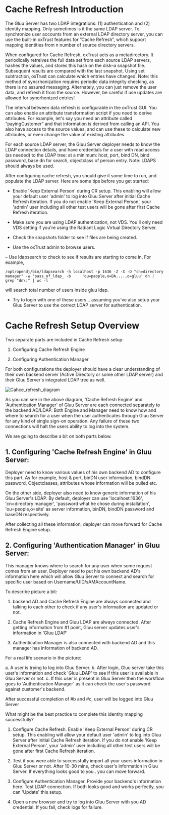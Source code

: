# Cache Refresh Introduction

The Gluu Server has two LDAP integrations: (1) authentication and (2) identity mapping. Only sometimes is it the same LDAP server. To synchronize user accounts from an external LDAP directory server, you can use the built-in oxTrust features for ”Cache Refresh”, which support mapping identities from n number of source directory servers.

When configured for Cache Refresh, oxTrust acts as a metadirectory. It periodically retreives the full data set from each source LDAP servers, hashes the values, and stores this hash on the disk–a snapshot file. Subsequent results are compared with the last snapshot. Using set subtraction, oxTrust can calculate which entries have changed. Note: this method of syncrhonization requires periodic data integrity checking, as there is no assured messaging. Alternately, you can just remove the user data, and refresh it from the source. However, be careful if use updates are allowed for syncrhonized entries!

The interval between data refresh is configurable in the oxTrust GUI. You can also enable an attribute transformation script if you need to derive attributes. For example, let's say you need an attribute called “payingCustomer” and that information is derived from calling an API. You also have access to the source values, and can use these to calculate new attributes, or even change the value of existing attributes.

For each source LDAP server, the Gluu Server deployer needs to know the LDAP connection details, and have credentials for a user with read access (as needed) to the LDAP tree: at a minimum: host, port, bind DN, bind password, base dn for search, objectclass of person entry. Note: LDAPS should always be used.

After configuring cache refresh, you should give it some time to run, and populate the LDAP server. Here are some tips before you get started:

- Enable 'Keep External Person' during CR setup. This enabling will allow your default user 'admin' to log into Gluu Server after initial Cache Refresh iteration. If you do not enable 'Keep External Person', your 'admin' user including all other test users will be gone after first Cache Refresh iteration.

- Make sure you are using LDAP authentication, not VDS. You'll only need VDS setting if you're using the Radiant Logic Virtual Directory Server.

- Check the snapshots folder to see if files are being created.

- Use the oxTrust admin to browse users.

– Use ldapsearch to check to see if results are starting to come in. For example, 

    /opt/opendj/bin/ldapsearch -h localhost -p 1636 -Z -X -D "cn=directory manager" -w 'pass_of_ldap_ -b     'ou=people,o=DA....,o=gluu' dn | grep "dn\:" | wc -l

will search total number of users inside gluu ldap. 

- Try to login with one of these users… assuming you've also setup your Gluu Server to use the correct LDAP server for authentication.

# Cache Refresh Setup Overview
Two separate parts are included in Cache Refresh setup:

1. Configuring Cache Refresh Engine

2. Configuring Authentication Manager

For both configurations the deployer should have a clear understanding of their own backend server (Active Directory or some other LDAP server) and their Gluu Server's integrated LDAP tree as well.

![Cahce_refresh_diagram](https://cloud.githubusercontent.com/assets/5271048/8237617/4df7d88e-15b6-11e5-98eb-5bb0376b9750.png)

As you can see in the above diagram, 'Cache Refresh Engine' and 'Authentication Manager' of Gluu Server are each connected separately to the backend AD/LDAP. Both Engine and Manager need to know how and where to search for a user when the user authenticates through Gluu Server for any kind of single sign-on operation. Any failure of these two connections will halt the users ability to log into the system.

We are going to describe a bit on both parts below.

## 1. Configuring 'Cache Refresh Engine' in Gluu Server:

Deployer need to know various values of his own backend AD to configure this part. As for example, host & port, binDN user information, bindDN password, Objectclasses, attributes whose information will be pulled etc.

On the other side, deployer also need to know generic information of his Gluu Server's LDAP. By default, deployer can use 'localhost:1636', 'cn=directory manager', 'password what he chose during installation', 'ou=people,o=site' as server information, binDN, bindDN password and baseDN respectively.

After collecting all these information, deployer can move forward for Cache Refresh Engine setup.

## 2. Configuring 'Authentication Manager' in Gluu Server:

This manager knows where to search for any user when some request comes from an user. Deployer need to put his own backend AD's information here which will allow Gluu Server to connect and search for specific user based on Username/UID/sAMAccountName.

To describe picture a bit:

1. backend AD and Cache Refresh Engine are always connected and talking to each other to check if any user's information are updated or not.

2. Cache Refresh Engine and Gluu LDAP are always connected. After getting information from #1 point, Gluu server updates user's information in 'Gluu LDAP'

3. Authentication Manager is also connected with backend AD and this manager has information of backend AD.

For a real life scenario in the picture:

a. A user is trying to log into Gluu Server. b. After login, Gluu server take this user's information and check 'Gluu LDAP' to see if this user is available in Gluu Server or not. c. If this user is present in Gluu Server then the workflow goes to 'Authentication Manager' as it can check the user's password against customer's backend.

After successful completion of #b and #c, user will be logged into Gluu Server

What might be the best practice to complete this identity mapping successfully?

1. Configure Cache Refresh. Enable 'Keep External Person' during CR setup. This enabling will allow your default user 'admin' to log into Gluu Server after initial Cache Refresh iteration. If you do not enable 'Keep External Person', your 'admin' user including all other test users will be gone after first Cache Refresh iteration.

2. Test if you were able to successfully import all your users information in Gluu Server or not. After 10-30 mins, check user's information in Gluu Server. If everything looks good to you.. you can move forward.

3. Configure Authentication Manager. Provide your backend's information here. Test LDAP connection. If both looks good and works perfectly, you can 'Update' this setup.

4. Open a new browser and try to log into Gluu Server with you AD credential. If you fail, check logs for failure.
